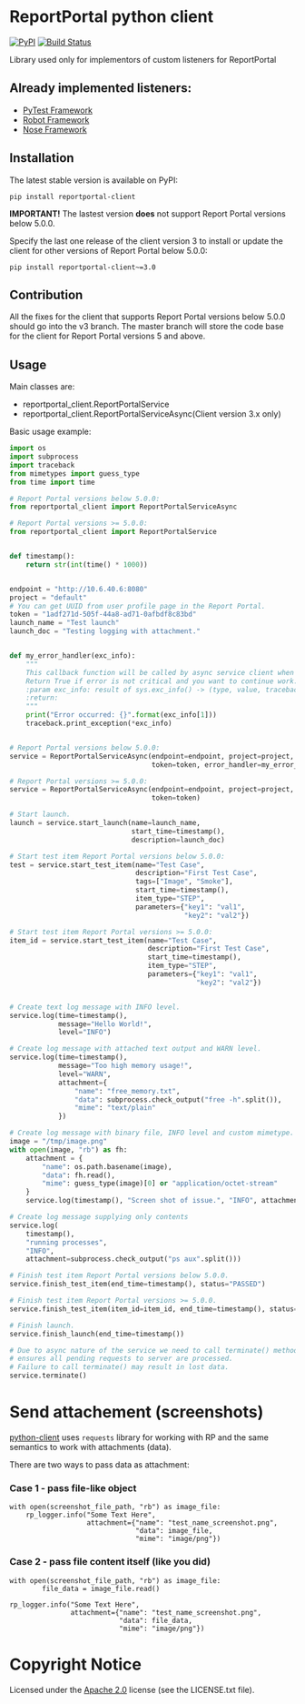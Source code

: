 # ReportPortal python client

[![PyPI](https://img.shields.io/pypi/v/reportportal-client.svg?maxAge=259200)](https://pypi.python.org/pypi/reportportal-client)
[![Build Status](https://travis-ci.org/reportportal/client-Python.svg?branch=master)](https://travis-ci.org/reportportal/client-Python)

Library used only for implementors of custom listeners for ReportPortal


## Already implemented listeners:

- [PyTest Framework](https://github.com/reportportal/agent-python-pytest)
- [Robot Framework](https://github.com/reportportal/agent-Python-RobotFramework)
- [Nose Framework](https://github.com/reportportal/agent-python-nosetests)


## Installation

The latest stable version is available on PyPI:

```
pip install reportportal-client
```

**IMPORTANT!**
The lastest version **does** not support Report Portal versions below 5.0.0.

Specify the last one release of the client version 3 to install or update the client for other versions of Report Portal below 5.0.0:

```
pip install reportportal-client~=3.0
```


## Contribution

All the fixes for the client that supports Report Portal versions below 5.0.0 should go into the v3 branch.
The master branch will store the code base for the client for Report Portal versions 5 and above.


## Usage

Main classes are:

- reportportal_client.ReportPortalService
- reportportal_client.ReportPortalServiceAsync(Client version 3.x only)

Basic usage example:

```python
import os
import subprocess
import traceback
from mimetypes import guess_type
from time import time

# Report Portal versions below 5.0.0:
from reportportal_client import ReportPortalServiceAsync

# Report Portal versions >= 5.0.0:
from reportportal_client import ReportPortalService


def timestamp():
    return str(int(time() * 1000))


endpoint = "http://10.6.40.6:8080"
project = "default"
# You can get UUID from user profile page in the Report Portal.
token = "1adf271d-505f-44a8-ad71-0afbdf8c83bd"
launch_name = "Test launch"
launch_doc = "Testing logging with attachment."


def my_error_handler(exc_info):
    """
    This callback function will be called by async service client when error occurs.
    Return True if error is not critical and you want to continue work.
    :param exc_info: result of sys.exc_info() -> (type, value, traceback)
    :return:
    """
    print("Error occurred: {}".format(exc_info[1]))
    traceback.print_exception(*exc_info)


# Report Portal versions below 5.0.0:
service = ReportPortalServiceAsync(endpoint=endpoint, project=project,
                                   token=token, error_handler=my_error_handler)

# Report Portal versions >= 5.0.0:
service = ReportPortalServiceAsync(endpoint=endpoint, project=project,
                                   token=token)

# Start launch.
launch = service.start_launch(name=launch_name,
                              start_time=timestamp(),
                              description=launch_doc)

# Start test item Report Portal versions below 5.0.0:
test = service.start_test_item(name="Test Case",
                               description="First Test Case",
                               tags=["Image", "Smoke"],
                               start_time=timestamp(),
                               item_type="STEP",
                               parameters={"key1": "val1",
                                           "key2": "val2"})

# Start test item Report Portal versions >= 5.0.0:
item_id = service.start_test_item(name="Test Case",
                                  description="First Test Case",
                                  start_time=timestamp(),
                                  item_type="STEP",
                                  parameters={"key1": "val1",
                                              "key2": "val2"})


# Create text log message with INFO level.
service.log(time=timestamp(),
            message="Hello World!",
            level="INFO")

# Create log message with attached text output and WARN level.
service.log(time=timestamp(),
            message="Too high memory usage!",
            level="WARN",
            attachment={
                "name": "free_memory.txt",
                "data": subprocess.check_output("free -h".split()),
                "mime": "text/plain"
            })

# Create log message with binary file, INFO level and custom mimetype.
image = "/tmp/image.png"
with open(image, "rb") as fh:
    attachment = {
        "name": os.path.basename(image),
        "data": fh.read(),
        "mime": guess_type(image)[0] or "application/octet-stream"
    }
    service.log(timestamp(), "Screen shot of issue.", "INFO", attachment)

# Create log message supplying only contents
service.log(
    timestamp(),
    "running processes",
    "INFO",
    attachment=subprocess.check_output("ps aux".split()))

# Finish test item Report Portal versions below 5.0.0.
service.finish_test_item(end_time=timestamp(), status="PASSED")

# Finish test item Report Portal versions >= 5.0.0.
service.finish_test_item(item_id=item_id, end_time=timestamp(), status="PASSED")

# Finish launch.
service.finish_launch(end_time=timestamp())

# Due to async nature of the service we need to call terminate() method which
# ensures all pending requests to server are processed.
# Failure to call terminate() may result in lost data.
service.terminate()
```


# Send attachement (screenshots)

[python-client](https://github.com/reportportal/client-Python/blob/64550693ec9c198b439f8f6e8b23413812d9adf1/reportportal_client/service.py#L259) uses `requests` library for working with RP and the same semantics to work with attachments (data).

There are two ways to pass data as attachment:

### Case 1 - pass file-like object
```
with open(screenshot_file_path, "rb") as image_file:
    rp_logger.info("Some Text Here",
                   attachment={"name": "test_name_screenshot.png",
                               "data": image_file,
                               "mime": "image/png"})
```

### Case 2 - pass file content itself (like you did)
```
with open(screenshot_file_path, "rb") as image_file:
        file_data = image_file.read()

rp_logger.info("Some Text Here",
               attachment={"name": "test_name_screenshot.png",
                           "data": file_data,
                           "mime": "image/png"})
```


# Copyright Notice

Licensed under the [Apache 2.0](https://www.apache.org/licenses/LICENSE-2.0)
license (see the LICENSE.txt file).
